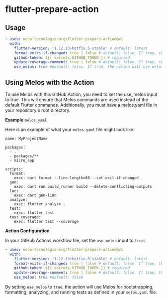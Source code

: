 # flutter-prepare-action

## Usage

```yaml
- uses: ueno-tecnologia-org/flutter-prepare-action@v1
  with:
    flutter-version: '1.12.13+hotfix.5-stable' # default: latest
    format-exits-if-changed: true | false # default: false. If true, the action will exit with code 1 if there are any files that need to be formatted.
    github-token: ${{ secrets.GITHUB_TOKEN }} # required
    update-coverage-comment: true | false # default: false. If true, the action will update the coverage comment in the PR.
    use_melos: true #default: false. If true, the action will use melos to run the flutter commands

```


## Using Melos with the Action

To use Melos with this GitHub Action, you need to set the use_melos input to true. This will ensure that Melos commands are used instead of the default Flutter commands. Additionally, you must have a melos.yaml file in your repository's root directory.

**Example** `melos.yaml`

Here is an example of what your `melos.yaml` file might look like:

```
name: MyProjectName

packages:
  - .
  - packages/**
  - micro_app

scripts:
  format:
    exec: dart format --line-length=80 --set-exit-if-changed .
  gen:
    exec: dart run build_runner build --delete-conflicting-outputs
  loc:
    exec: dart gen-l10n
  analyze:
    exec: flutter analyze .
  test:
    exec: flutter test
  test_coverage:
    exec: flutter test --coverage

```

**Action Configuration**

In your GitHub Actions workflow file, set the `use_melos` input to `true`:

```yaml
- uses: ueno-tecnologia-org/flutter-prepare-action@v1
  with:
    flutter-version: '1.12.13+hotfix.5-stable' # default: latest
    format-exits-if-changed: true | false # default: false. If true, the action will exit with code 1 if there are any files that need to be formatted.
    github-token: ${{ secrets.GITHUB_TOKEN }} # required
    update-coverage-comment: true | false # default: false. If true, the action will update the coverage comment in the PR.
    use_melos: true #default: false
```

By setting `use_melos` to `true`, the action will use Melos for bootstrapping, formatting, analyzing, and running tests as defined in your `melos.yaml` file.